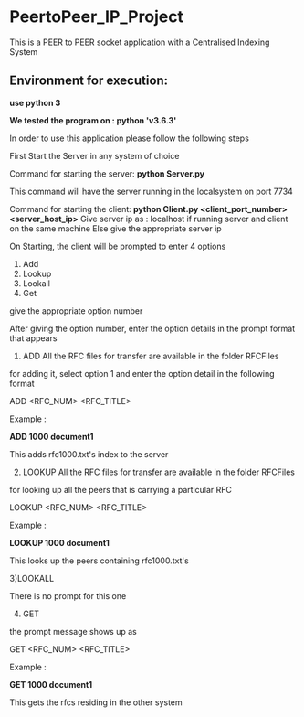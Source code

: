 # PeertoPeer_IP_Project

This is a PEER to PEER socket application with a Centralised Indexing System

## Environment for execution:

**use python 3**

**We tested the program on : python 'v3.6.3'**

In order to use this application please follow the following steps

First Start the Server in any system of choice

Command for starting the server:
**python Server.py**

This command will have the server running in the localsystem on port 7734

Command for starting the client:
**python Client.py <client_port_number> <server_host_ip>**
Give server ip as : localhost if running server and client on the same machine
Else give the appropriate server ip

On Starting, the client will be prompted to enter 4 options
1) Add
2) Lookup
3) Lookall
4) Get

give the appropriate option number

After giving the option number, enter the option details in the prompt format that appears

1) ADD
All the RFC files for transfer are available in the folder RFCFiles

for adding it, select option 1 and enter the option detail in the following format


ADD <RFC_NUM> <RFC_TITLE>

Example :

**ADD 1000 document1**

This adds rfc1000.txt's index to the server


2) LOOKUP
All the RFC files for transfer are available in the folder RFCFiles

for looking up all the peers that is carrying a particular RFC


LOOKUP <RFC_NUM> <RFC_TITLE>

Example :

**LOOKUP 1000 document1**

This looks up the peers containing rfc1000.txt's


3)LOOKALL

There is no prompt for this one

4) GET

the prompt message shows up as

GET <RFC_NUM> <RFC_TITLE>

Example :

**GET 1000 document1**

This gets the rfcs residing in the other system


